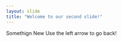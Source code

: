 ```yaml
---
layout: slide
title: "Welcome to our second slide!"
---
```

Somethign New
Use the left arrow to go back!
